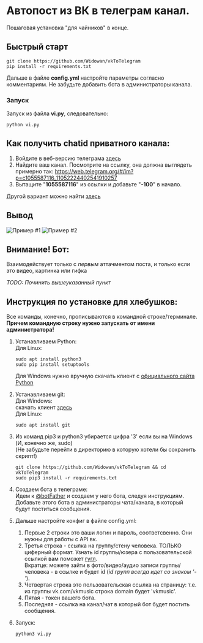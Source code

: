 # Автопост из ВК в телеграм канал.
Пошаговая установка "для чайников" в конце.
## Быстрый старт
```
git clone https://github.com/Widowan/vkToTelegram
pip install -r requirements.txt
```

Дальше в файле **config.yml** настройте параметры согласно комментариям.
Не забудьте добавить бота в администраторы канала.

### Запуск
Запуск из файла **vi.py**, следовательно:
```
python vi.py
```  


## Как получить chatid приватного канала:
1. Войдите в веб-версию телеграма [здесь](https://web.telegram.org)
2. Найдите ваш канал. Посмотрите на ссылку, она должна выглядеть примерно так: https://web.telegram.org/#/im?p=c1055587116_11052224402541910257
3. Вытащите "**1055587116**" из ссылки и добавьте "**-100**" в начало.

Другой вариант можно найти [здесь](https://stackoverflow.com/questions/33858927/how-to-obtain-the-chat-id-of-a-private-telegram-channel)

## Вывод
![Пример #1](https://i.imgur.com/KMjERfQ.png)
![Пример #2](https://i.imgur.com/rqoMHAx.png)

## Внимание! Бот:
Взаимодействует только с _первым_ аттачментом поста, и только если это видео, картинка или гифка


_TODO: Починить вышеуказанный пункт_


## Инструкция по установке для хлебушков:  
Все команды, конечно, прописываются в командной строке/терминале.  
**Причем командную строку нужно запускать от имени администратора!**  

1. Устанавливаем Python:  
   Для Linux:  
   ```
   sudo apt install python3
   sudo pip install setuptools
   ```
   Для Windows нужно вручную скачать клиент с [официального сайта Python](https://www.python.org/)  

2. Устанавливаем git:  
   Для Windows:  
   скачать клиент [здесь](https://git-scm.com/download/win)  
   Для Linux:
   ```
   sudo apt install git
   ```

3. Из команд pip3 и python3 убирается цифра '3' если вы на Windows (И, конечно же, sudo)  
   (Не забудьте перейти в директорию в которую хотели бы сохранить скрипт!)  
   ```
   git clone https://github.com/Widowan/vkToTelegram && cd vkToTelegram
   sudo pip3 install -r requirements.txt
   ```
4. Создаем бота в телеграме:  
   Идем к [@botFather](https://t.me/botfather) и создаем у него бота, следуя инструкциям.  
   Добавьте этого бота в администраторы чата/канала, в который будут поститься сообщения.  
 
5. Дальше настройте конфиг в файле config.yml:
   1. Первые 2 строки это ваши логин и пароль, соответсвенно. Они нужны для работы с API вк.
   2. Третья строка - ссылка на группу/стену человека. ТОЛЬКО циферный формат.
      Узнать id группы/юзера с пользовательской ссылкой вам поможет [гугл](lmgtfy.com/?q=Как+узнать+id+группы+вконтакте).  
      Вкратце: можете зайти в фото/видео/аудио записи группы/человека - в ссылке и будет id (_id групп всегда идет со знаком '-'_).
   3. Четвертая строка это пользовательская ссылка на страницу: т.е. из группы vk.com/vkmusic строка domain будет 'vkmusic'.
   4. Пятая - токен вашего бота.
   5. Последняя - ссылка на канал/чат в который бот будет постить сообщения.
6. Запуск:
   ```
   python3 vi.py
   ```
